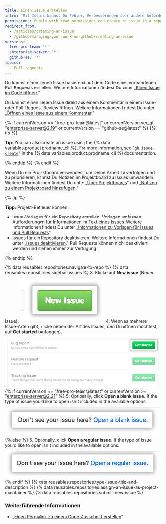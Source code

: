 ```yaml
---
title: Einen Issue erstellen
intro: 'Mit Issues kannst Du Fehler, Verbesserungen oder andere Anforderungen nachverfolgen.'
permissions: People with read permissions can create an issue in a repository where issues are enabled.
redirect_from:
  - /articles/creating-an-issue
  - /github/managing-your-work-on-github/creating-an-issue
versions:
  free-pro-team: '*'
  enterprise-server: '*'
  github-ae: '*'
topics:
  - Pull requests
---
```

Du kannst einen neuen Issue basierend auf dem Code eines vorhandenen Pull Requests erstellen. Weitere Informationen findest Du unter „[Einen Issue im Code öffnen](/github/managing-your-work-on-github/opening-an-issue-from-code).“

Du kannst einen neuen Issue direkt aus einem Kommentar in einem Issue- oder Pull-Request-Review öffnen. Weitere Informationen findest Du unter „[Öffnen eines Issue aus einem Kommentar](/github/managing-your-work-on-github/opening-an-issue-from-a-comment)."

{% if currentVersion == "free-pro-team@latest" or currentVersion ver_gt "enterprise-server@2.19" or currentVersion == "github-ae@latest" %}
{% tip %}

**Tip**: You can also create an issue using the {% data variables.product.prodname_cli %}. For more information, see "[`gh issue create`](https://cli.github.com/manual/gh_issue_create)" in the {% data variables.product.prodname_cli %} documentation.

{% endtip %}
{% endif %}

Wenn Du ein Projektboard verwendest, um Deine Arbeit zu verfolgen und zu priorisieren, kannst Du Notizen im Projektboard zu Issues umwandeln. Weitere Informationen findest Du unter „[Über Projektboards](/github/managing-your-work-on-github/about-project-boards)" und „[Notizen zu einem Projektboard hinzufügen](/github/managing-your-work-on-github/adding-notes-to-a-project-board#converting-a-note-to-an-issue)."

{% tip %}

**Tipp:** Projekt-Betreuer können:
  - Issue-Vorlagen für ein Repository erstellen. Vorlagen umfassen Aufforderungen für Informationen im Text eines Issues. Weitere Informationen findest Du unter „[Informationen zu Vorlagen für Issues und Pull Requests](/communities/using-templates-to-encourage-useful-issues-and-pull-requests/about-issue-and-pull-request-templates)“
  - Issues für ein Repository deaktivieren. Weitere Informationen findest Du unter „[Issues deaktivieren](/github/managing-your-work-on-github/disabling-issues)." Pull Requests können nicht deaktiviert werden und stehen immer zur Verfügung.

{% endtip %}

{% data reusables.repositories.navigate-to-repo %}
{% data reusables.repositories.sidebar-issues %}
3. Klicke auf **New issue** (Neuer Issue). ![Schaltfläche „New Issue“ (Neuer Issue)](/assets/images/help/issues/new_issues_button.png)
4. Wenn es mehrere Issue-Arten gibt, klicke neben der Art des Issues, den Du öffnen möchtest, auf **Get started** (Anfangen). ![Typ des Issues auswählen, den Du erstellen möchten](/assets/images/help/issues/issue_template_get_started_button.png)
{% if currentVersion == "free-pro-team@latest" or currentVersion >= "enterprise-server@2.21" %}
5. Optionally, click **Open a blank issue.** if the type of issue you'd like to open isn't included in the available options. ![Link to open a blank issue](/assets/images/help/issues/blank_issue_link.png)
{% else %}
5. Optionally, click **Open a regular issue.** if the type of issue you'd like to open isn't included in the available options. ![Link to open a regular issue](/assets/images/help/issues/regular_issue_link.png)
{% endif %}
{% data reusables.repositories.type-issue-title-and-description %}
{% data reusables.repositories.assign-an-issue-as-project-maintainer %}
{% data reusables.repositories.submit-new-issue %}
### Weiterführende Informationen

- „[Einen Permalink zu einem Code-Ausschnitt erstellen](/github/managing-your-work-on-github/creating-a-permanent-link-to-a-code-snippet)“
